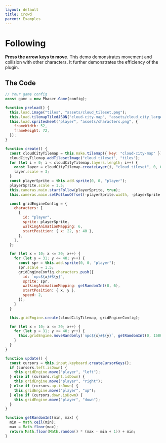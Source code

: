 ```yaml
---
layout: default
title: Crowd
parent: Examples
---
```


# Following

**Press the arrow keys to move.** This demo demonstrates movement and collision with other characters. It further demonstrates the efficiency of the plugin.

<div id="game"></div>

<script src="js/phaser.min.js"></script>
<script src="js/grid-engine-2.8.0.min.js"></script>
<script src="js/getBasicConfig.js"></script>

<script>
    const config = getBasicConfig(preload, create, update);
    const game = new Phaser.Game(config);

    function preload () {
        this.load.image("tiles", "assets/cloud_tileset.png");
        this.load.tilemapTiledJSON("cloud-city-map", "assets/cloud_city_large.json");
        this.load.spritesheet("player", "assets/characters.png", {
            frameWidth: 52,
            frameHeight: 72,
        });
    }

    function create () {
        const cloudCityTilemap = this.make.tilemap({ key: "cloud-city-map" });
        cloudCityTilemap.addTilesetImage("cloud_tileset", "tiles");
        for (let i = 0; i < cloudCityTilemap.layers.length; i++) {
            const layer = cloudCityTilemap.createLayer(i, "cloud_tileset", 0, 0);
            layer.scale = 3;
        }
        const playerSprite = this.add.sprite(0, 0, "player");
        playerSprite.scale = 1.5;
        this.cameras.main.startFollow(playerSprite, true);
        this.cameras.main.setFollowOffset(- (playerSprite.width), -(playerSprite.height));

        const gridEngineConfig = {
            characters: [
                {
                    id: "player",
                    sprite: playerSprite,
                    walkingAnimationMapping: 6,
                    startPosition: {x: 22, y: 40},
                },
            ],
        };

        for (let x=10; x<=20; x++) {
          for (let y=31; y<=40; y++) {
              const spr = this.add.sprite(0, 0, "player");
              spr.scale = 1.5;
              gridEngineConfig.characters.push({
                    id: `npc${x}#${y}`,
                    sprite: spr,
                    walkingAnimationMapping: getRandomInt(0,6),
                    startPosition: {x, y},
                    speed: 2
              })
          }
        }

        this.gridEngine.create(cloudCityTilemap, gridEngineConfig);

        for (let x=10; x<=20; x++) {
          for (let y=31; y<=40; y++) {
            this.gridEngine.moveRandomly(`npc${x}#${y}`, getRandomInt(0,1500));
          }
        }
    }

    function update () {
        const cursors = this.input.keyboard.createCursorKeys();
        if (cursors.left.isDown) {
          this.gridEngine.move("player", "left");
        } else if (cursors.right.isDown) {
          this.gridEngine.move("player", "right");
        } else if (cursors.up.isDown) {
          this.gridEngine.move("player", "up");
        } else if (cursors.down.isDown) {
          this.gridEngine.move("player", "down");
        }
    }

    function getRandomInt(min, max) {
      min = Math.ceil(min);
      max = Math.floor(max);
      return Math.floor(Math.random() * (max - min +1)) + min;
    }
</script>

## The Code

```javascript
// Your game config
const game = new Phaser.Game(config);

function preload() {
  this.load.image("tiles", "assets/cloud_tileset.png");
  this.load.tilemapTiledJSON("cloud-city-map", "assets/cloud_city_large.json");
  this.load.spritesheet("player", "assets/characters.png", {
    frameWidth: 52,
    frameHeight: 72,
  });
}

function create() {
  const cloudCityTilemap = this.make.tilemap({ key: "cloud-city-map" });
  cloudCityTilemap.addTilesetImage("cloud_tileset", "tiles");
  for (let i = 0; i < cloudCityTilemap.layers.length; i++) {
    const layer = cloudCityTilemap.createLayer(i, "cloud_tileset", 0, 0);
    layer.scale = 3;
  }
  const playerSprite = this.add.sprite(0, 0, "player");
  playerSprite.scale = 1.5;
  this.cameras.main.startFollow(playerSprite, true);
  this.cameras.main.setFollowOffset(-playerSprite.width, -playerSprite.height);

  const gridEngineConfig = {
    characters: [
      {
        id: "player",
        sprite: playerSprite,
        walkingAnimationMapping: 6,
        startPosition: { x: 22, y: 40 },
      },
    ],
  };

  for (let x = 10; x <= 20; x++) {
    for (let y = 31; y <= 40; y++) {
      const spr = this.add.sprite(0, 0, "player");
      spr.scale = 1.5;
      gridEngineConfig.characters.push({
        id: `npc${x}#${y}`,
        sprite: spr,
        walkingAnimationMapping: getRandomInt(0, 6),
        startPosition: { x, y },
        speed: 2,
      });
    }
  }

  this.gridEngine.create(cloudCityTilemap, gridEngineConfig);

  for (let x = 10; x <= 20; x++) {
    for (let y = 31; y <= 40; y++) {
      this.gridEngine.moveRandomly(`npc${x}#${y}`, getRandomInt(0, 1500));
    }
  }
}

function update() {
  const cursors = this.input.keyboard.createCursorKeys();
  if (cursors.left.isDown) {
    this.gridEngine.move("player", "left");
  } else if (cursors.right.isDown) {
    this.gridEngine.move("player", "right");
  } else if (cursors.up.isDown) {
    this.gridEngine.move("player", "up");
  } else if (cursors.down.isDown) {
    this.gridEngine.move("player", "down");
  }
}

function getRandomInt(min, max) {
  min = Math.ceil(min);
  max = Math.floor(max);
  return Math.floor(Math.random() * (max - min + 1)) + min;
}
```

